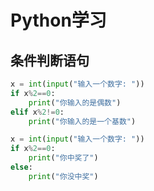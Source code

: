# Python学习

## 条件判断语句

~~~python
x = int(input("输入一个数字: "))
if x%2==0:
    print("你输入的是偶数")
elif x%2!=0:
    print("你输入的是一个基数")
~~~

~~~python
x = int(input("输入一个数字: "))
if x%2==0:
    print("你中奖了")
else:
    print("你没中奖")
~~~
